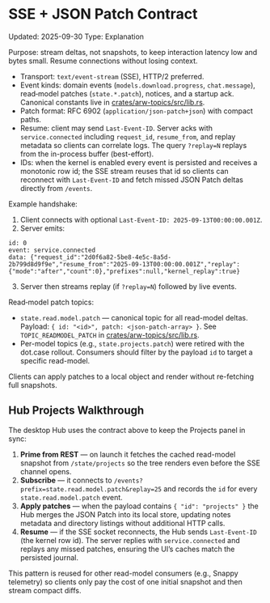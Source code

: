 # SSE + JSON Patch Contract
Updated: 2025-09-30
Type: Explanation

Purpose: stream deltas, not snapshots, to keep interaction latency low and bytes small. Resume connections without losing context.

- Transport: `text/event-stream` (SSE), HTTP/2 preferred.
- Event kinds: domain events (`models.download.progress`, `chat.message`), read‑model patches (`state.*.patch`), notices, and a startup ack. Canonical constants live in [crates/arw-topics/src/lib.rs](https://github.com/t3hw00t/ARW/blob/main/crates/arw-topics/src/lib.rs).
- Patch format: RFC 6902 (`application/json-patch+json`) with compact paths.
- Resume: client may send `Last-Event-ID`. Server acks with `service.connected` including `request_id`, `resume_from`, and replay metadata so clients can correlate logs. The query `?replay=N` replays from the in-process buffer (best-effort).
- IDs: when the kernel is enabled every event is persisted and receives a monotonic row id; the SSE stream reuses that id so clients can reconnect with `Last-Event-ID` and fetch missed JSON Patch deltas directly from `/events`.

Example handshake:

1) Client connects with optional `Last-Event-ID: 2025-09-13T00:00:00.001Z`.
2) Server emits:

```
id: 0
event: service.connected
data: {"request_id":"2d0f6a82-5be8-4e5c-8a5d-2b799d8d9f9e","resume_from":"2025-09-13T00:00:00.001Z","replay":{"mode":"after","count":0},"prefixes":null,"kernel_replay":true}
```

3) Server then streams replay (if `?replay=N`) followed by live events.

Read‑model patch topics:

- `state.read.model.patch` — canonical topic for all read-model deltas. Payload: `{ id: "<id>", patch: <json-patch-array> }`. See `TOPIC_READMODEL_PATCH` in [crates/arw-topics/src/lib.rs](https://github.com/t3hw00t/ARW/blob/main/crates/arw-topics/src/lib.rs).
- Per-model topics (e.g., `state.projects.patch`) were retired with the dot.case rollout. Consumers should filter by the payload `id` to target a specific read-model.

Clients can apply patches to a local object and render without re-fetching full snapshots.

## Hub Projects Walkthrough

The desktop Hub uses the contract above to keep the Projects panel in sync:

1. **Prime from REST** — on launch it fetches the cached read-model snapshot from `/state/projects` so the tree renders even before the SSE channel opens.
2. **Subscribe** — it connects to `/events?prefix=state.read.model.patch&replay=25` and records the `id` for every `state.read.model.patch` event.
3. **Apply patches** — when the payload contains `{ "id": "projects" }` the Hub merges the JSON Patch into its local store, updating notes metadata and directory listings without additional HTTP calls.
4. **Resume** — if the SSE socket reconnects, the Hub sends `Last-Event-ID` (the kernel row id). The server replies with `service.connected` and replays any missed patches, ensuring the UI’s caches match the persisted journal.

This pattern is reused for other read-model consumers (e.g., Snappy telemetry) so clients only pay the cost of one initial snapshot and then stream compact diffs.
